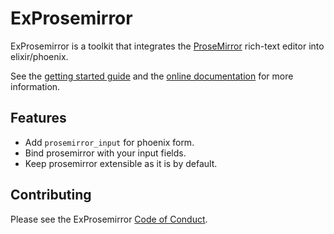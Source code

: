 # ExProsemirror

ExProsemirror is a toolkit that integrates the [ProseMirror](https://prosemirror.net)
rich-text editor into elixir/phoenix.

See the [getting started guide](TODO) and the [online documentation](https://omerlo-technologies.github.io/ex_prosemirror/ExProsemirror.html) for more information.

## Features

- Add `prosemirror_input` for phoenix form.
- Bind prosemirror with your input fields.
- Keep prosemirror extensible as it is by default.

## Contributing

Please see the ExProsemirror [Code of Conduct](./CODE_OF_CONDUCT.md).
